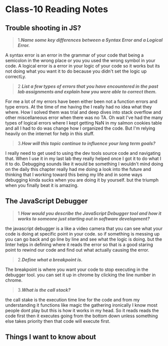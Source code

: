 # Class-10 Reading Notes

## Trouble shooting in JS?

>1.***Name some key differences between a Syntax Error and a Logical Error.***

A syntax error is an error in the grammar of your code that being a semicolon in the wrong place or you you used the wrong symbol in your code. A logical error is a error in your logic of your code so it works but its not doing what you want it to do because you didn't set the logic up correctLy.

>2 ***List a few types of errors that you have encountered in the past lab assignments and explain how you were able to correct them.***

For me a lot of my errors have been either been not a function errors and type errors. At the time of me having the I really had no idea what they where. How I solved them was trial and deep dives into stack overflow and other miscellaneous error when there was no TA. Oh wait I've had the many types of logical errors where I kept getting NaN in my salmon cookies table and all I had to do was change how I organized the code. But I'm relying heavily on the internet for help in this stuff.

>3.***How will this topic continue to influence your long term goals?***

I really need to get used to using the dev tools source code and navigating that. When I use it in my last lab they really helped once I got it to do what I it to do. Debugging sounds like it would be something I wouldn't mind doing on the daily this chapter really had me doing a look into the future and thinking that I working toward this being my life and in some ways debugging kinda sucks when you are doing it by yourself. but the triumph when you finally beat it is amazing.

## The JavaScript Debugger

>1 ***How would you describe the JavaScript Debugger tool and how it works to someone just starting out in software development?***

the javascript debugger is a like a video camera that you can see what your code is doing at specific point in your code. so if something is messing up you can go back and go line by line and see what the logic is doing. but the linter helps in defining where it reads the error so that is a good staring point to rewind our code and find out what actually causing the error.

>2.***Define what a breakpoint is.***

 The breakpoint is where you want your code to stop executing in the debugger tool. you can set it up in chrome by clicking the line number in chrome.


>3.***What is the call stack?***

the call stake is the execution time line for the code and from my understanding it functions like magic the gathering ironically I know most people dont play but this is how it works in my head. So it reads reads the code first then it executes going from the bottom down unless something else takes priority then that code will execute first. 

## Things I want to know about
